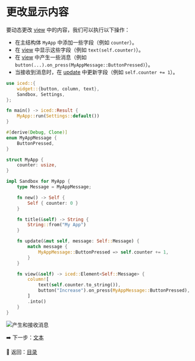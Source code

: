 # 更改显示内容

要动态更改 [view](https://docs.rs/iced/0.12.1/iced/trait.Sandbox.html#tymethod.view) 中的内容，我们可以执行以下操作：

* 在主结构体 `MyApp` 中添加一些字段（例如 `counter`）。
* 在 [view](https://docs.rs/iced/0.12.1/iced/trait.Sandbox.html#tymethod.view) 中显示这些字段（例如 `text(self.counter)`）。
* 在 [view](https://docs.rs/iced/0.12.1/iced/trait.Sandbox.html#tymethod.view) 中产生一些消息（例如 `button(...).on_press(MyAppMessage::ButtonPressed)`）。
* 当接收到消息时，在 [update](https://docs.rs/iced/0.12.1/iced/trait.Sandbox.html#tymethod.update) 中更新字段（例如 `self.counter += 1`）。

```rust
use iced::{
    widget::{button, column, text},
    Sandbox, Settings,
};

fn main() -> iced::Result {
    MyApp::run(Settings::default())
}

#[derive(Debug, Clone)]
enum MyAppMessage {
    ButtonPressed,
}

struct MyApp {
    counter: usize,
}

impl Sandbox for MyApp {
    type Message = MyAppMessage;

    fn new() -> Self {
        Self { counter: 0 }
    }

    fn title(&self) -> String {
        String::from("My App")
    }

    fn update(&mut self, message: Self::Message) {
        match message {
            MyAppMessage::ButtonPressed => self.counter += 1,
        }
    }

    fn view(&self) -> iced::Element<Self::Message> {
        column![
            text(self.counter.to_string()),
            button("Increase").on_press(MyAppMessage::ButtonPressed),
        ]
        .into()
    }
}
```

![产生和接收消息](./pic/changing_displaying_content.png)

:arrow_right: 下一步：[文本](./text.md)

:blue_book: 返回：[目录](./../README.md)
